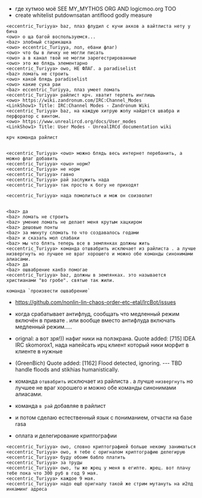  * где хутмоо моё SEE MY_MYTHOS ORG AND logicmoo.org TOO
 * create whitelist putdownsatan antiflood godly measure

```
<eccentric_Turiyya> baz, плаз флудил с кучи акков а вайтлиста нету у бича
<owo> о ща багой воспользуемся...
<baz> злобный старикашка
<owo> eccentric_Turiyya, лол, ебани флаг)
<owo> что бы в личку не могли писать
<owo> а в канал твой не могли зарегестрированные
<owo> это же блядь элементарно
<eccentric_Turiyya> owo, НЕ ФЛАГ. а paradiselist
<baz> ломать не строить
<owo> какой блядь paradiselist
<owo> какие сука раи
<baz> eccentric_Turiyya, плаз умеет ломать
<eccentric_Turiyya> райлист крч. хватит терпеть инглишь
<owo> https://wiki.zandronum.com/IRC:Channel_Modes
<LinkShow1> Title: IRC:Channel Modes - Zandronum Wiki
<eccentric_Turiyya> baz, на каждую хитрую жопу найдется швабра и перфоратор с винтом.
<owo> https://www.unrealircd.org/docs/User_modes
<LinkShow1> Title: User Modes - UnrealIRCd documentation wiki

крч команда райлист


<eccentric_Turiyya> <owo> можно блядь весь интернет перебанить, а можно флаг добавить
<eccentric_Turiyya> <owo> норм?
<eccentric_Turiyya> не норм
<eccentric_Turiyya> гавно
<eccentric_Turiyya> рай заслужить нада
<eccentric_Turiyya> так просто к богу не приходят

<eccentric_Turiyya> нада помолиться и мож он соизволит


<baz> да
<baz> ломать не строить
<baz> умение ломать не делает меня крутым хацкиром
<baz> дешовые понты
<baz> за минуту сломать то что создавалось годами
<baz> и сказать мол слабаки
<baz> мы что блять теперь все в землянках должны жить
<eccentric_Turiyya> команда отшвабрить исключает из райлиста . а лучше низвергнуть но лучшее не враг хорошего и можно обе команды синонимами алиасами.
<baz> да
<baz> ошвабрение какбэ помогае
<eccentric_Turiyya> baz, должны в землянках. это называется христианами "во гробе". святые так жили.

команда `произвести ошвабрение`
```

 * https://github.com/nonlin-lin-chaos-order-etc-etal/IrcBot/issues
 * когда срабатывает антифлуд, сообщать что медленный режим включён в привате . или вообще вместо антифлуда включать медленный режим.....
 * <skomorox1> orignal: а вот зря!)) нафиг ники на полэкрана. <GreenBich> Quote added: [715] IDEA IRC skomorox1, 
   нада напейсать ирц клиент который ники морфит в клиенте в нужные
 * (GreenBich) Quote added: [1162] <GreenBich> Flood detected, ignoring. --- TBD handle floods and stikhias humanistically.
 * команда `отшвабрить` исключает из райлиста . а лучше `низвергнуть` но лучшее не враг хорошего и можно обе команды синонимами алиасами.
 * команда `в рай` добавляе в райлист
 * и потом сделаю естественный язык с пониманием, отчасти на базе rasa

 * оплата и делегирование криптографии
   
```
<eccentric_Turiyya> owo, словно криптографией больше некому заниматься
<eccentric_Turiyya> owo, я тебе с оригналом криптографию делегирую
<eccentric_Turiyya> буду обоим бабло платить
<eccentric_Turiyya> за труды
<eccentric_Turiyya> owo, ты же жрец у меня в египте. жрец. вот плачу тебе пока что 300 руб в год 9 мая.
<eccentric_Turiyya> каждое 9 мая.
<eccentric_Turiyya> надо ещё оригналу такой же стрим мутануть на и2пд инкаминг адреса
```
   
